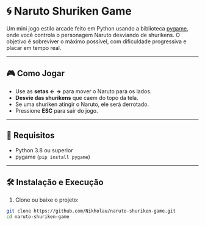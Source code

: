 # 🌀 Naruto Shuriken Game

Um mini jogo estilo arcade feito em Python usando a biblioteca [pygame](https://www.pygame.org), onde você controla o personagem Naruto desviando de shurikens. O objetivo é sobreviver o máximo possível, com dificuldade progressiva e placar em tempo real.

---

## 🎮 Como Jogar

- Use as **setas ← →** para mover o Naruto para os lados.
- **Desvie das shurikens** que caem do topo da tela.
- Se uma shuriken atingir o Naruto, ele será derrotado.
- Pressione **ESC** para sair do jogo.

---

## 🚀 Requisitos

- Python 3.8 ou superior
- pygame (`pip install pygame`)

---

## 🛠 Instalação e Execução

1. Clone ou baixe o projeto:
```bash
git clone https://github.com/Nikholau/naruto-shuriken-game.git
cd naruto-shuriken-game
